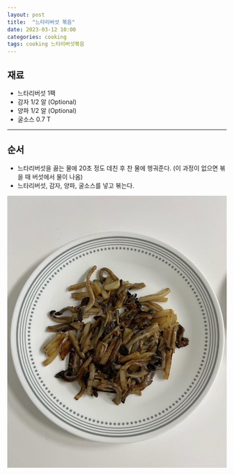 ```yaml
---
layout: post
title:  "느타리버섯 볶음"
date: 2023-03-12 10:00
categories: cooking
tags: cooking 느타리버섯볶음
---
```


## 재료

- 느타리버섯 1팩
- 감자 1/2 알 (Optional)
- 양파 1/2 알 (Optional)
- 굴소스 0.7 T

---

## 순서

- 느타리버섯을 끓는 물에 20초 정도 데친 후 찬 물에 헹궈준다. (이 과정이 없으면 볶을 때 버섯에서 물이 나옴)
- 느타리버섯, 감자, 양파, 굴소스를 넣고 볶는다.

![느타리버섯 볶음](/assets/img/cooking/2023/0312/oyster_mushroom.jpg)
